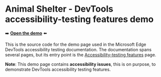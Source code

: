 # Animal Shelter - DevTools accessibility-testing features demo

➡️ **[Open the demo](https://microsoftedge.github.io/Demos/devtools-a11y-testing/)** ⬅️

This is the source code for the demo page used in the Microsoft Edge DevTools accessibility testing documentation. The documentation spans several pages, but its entry point is the [Accessibility-testing features](https://docs.microsoft.com/microsoft-edge/devtools-guide-chromium/accessibility/reference) page.

**Note**: This demo page contains **accessibility issues**, this is on purpose, to demonstrate DevTools accessibility testing features.
